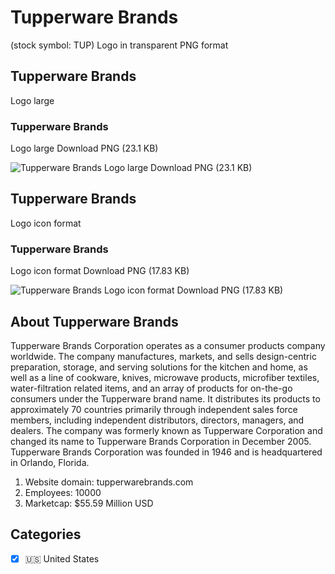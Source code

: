 # Tupperware Brands
 (stock symbol: TUP) Logo in transparent PNG format

## Tupperware Brands
 Logo large

### Tupperware Brands
 Logo large Download PNG (23.1 KB)

![Tupperware Brands
 Logo large Download PNG (23.1 KB)](/img/orig/TUP_BIG-3b37af7e.png)

## Tupperware Brands
 Logo icon format

### Tupperware Brands
 Logo icon format Download PNG (17.83 KB)

![Tupperware Brands
 Logo icon format Download PNG (17.83 KB)](/img/orig/TUP-2f6e5c50.png)

## About Tupperware Brands


Tupperware Brands Corporation operates as a consumer products company worldwide. The company manufactures, markets, and sells design-centric preparation, storage, and serving solutions for the kitchen and home, as well as a line of cookware, knives, microwave products, microfiber textiles, water-filtration related items, and an array of products for on-the-go consumers under the Tupperware brand name. It distributes its products to approximately 70 countries primarily through independent sales force members, including independent distributors, directors, managers, and dealers. The company was formerly known as Tupperware Corporation and changed its name to Tupperware Brands Corporation in December 2005. Tupperware Brands Corporation was founded in 1946 and is headquartered in Orlando, Florida.

1. Website domain: tupperwarebrands.com
2. Employees: 10000
3. Marketcap: $55.59 Million USD


## Categories
- [x] 🇺🇸 United States
